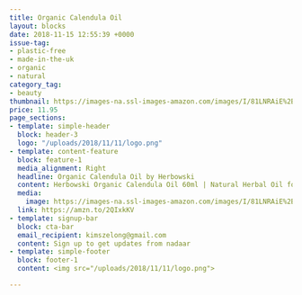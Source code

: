 ```yaml
---
title: Organic Calendula Oil
layout: blocks
date: 2018-11-15 12:55:39 +0000
issue-tag:
- plastic-free
- made-in-the-uk
- organic
- natural
category_tag:
- beauty
thumbnail: https://images-na.ssl-images-amazon.com/images/I/81LNRAiE%2BUL._SL1500_.jpg
price: 11.95
page_sections:
- template: simple-header
  block: header-3
  logo: "/uploads/2018/11/11/logo.png"
- template: content-feature
  block: feature-1
  media_alignment: Right
  headline: Organic Calendula Oil by Herbowski
  content: Herbowski Organic Calendula Oil 60ml | Natural Herbal Oil for Healing & Beauty
  media:
    image: https://images-na.ssl-images-amazon.com/images/I/81LNRAiE%2BUL._SL1500_.jpg
  link: https://amzn.to/2QIxkKV
- template: signup-bar
  block: cta-bar
  email_recipient: kimszelong@gmail.com
  content: Sign up to get updates from nadaar
- template: simple-footer
  block: footer-1
  content: <img src="/uploads/2018/11/11/logo.png">

---
```

